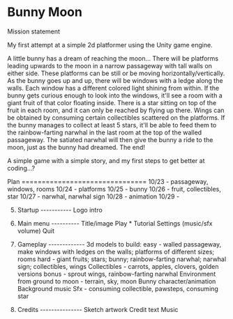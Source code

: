 Bunny Moon
====

Mission statement

My first attempt at a simple 2d platformer using the Unity game engine.

A little bunny has a dream of reaching the moon...
There will be platforms leading upwards to the moon in a narrow passageway with tall walls on either side. These platforms can be still or be moving horizontally/vertically. As the bunny goes up and up, there will be windows with a ledge along the walls. Each window has a different colored light shining from within. If the bunny gets curious enough to look into the windows, it'll see a room with a giant fruit of that color floating inside. There is a star sitting on top of the fruit in each room, and it can only be reached by flying up there. Wings can be obtained by consuming certain collectibles scattered on the platforms. If the bunny manages to collect at least 5 stars, it'll be able to feed them to the rainbow-farting narwhal in the last room at the top of the walled passageway. The satiated narwhal will then give the bunny a ride to the moon, just as the bunny had dreamed. The end!

A simple game with a simple story, and my first steps to get better at coding...?

Plan ===============================
10/23 - passageway, windows, rooms
10/24 - platforms
10/25 - bunny
10/26 - fruit, collectibles, star
10/27 - narwhal, narwhal sign
10/28 - animation
10/29 - 

5) Startup -----------
Logo intro

3) Main menu ----------
Title/image
Play *
Tutorial
Settings (music/sfx volume)
Quit

1) Gameplay -------------
3d models to build:
easy - walled passageway, make windows with ledges on the walls; platforms of different sizes; rooms
hard - giant fruits; stars; bunny; rainbow-farting narwhal; narwhal sign; collectibles, wings
Collectibles - carrots, apples, clovers, golden versions bonus - sprout wings, rainbow-farting narwhal
Environment from ground to moon - terrain, sky, moon
Bunny character/animation 
Background music
Sfx - consuming collectible, pawsteps, consuming star

4) Credits ---------------
Sketch artwork
Credit text
Music
